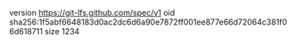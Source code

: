 version https://git-lfs.github.com/spec/v1
oid sha256:1f5abf6648183d0ac2dc6d6a90e7872ff001ee877e66d72064c381f06d618711
size 1234

